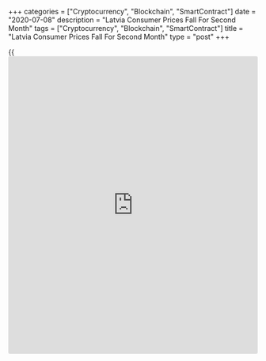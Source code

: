 +++
categories = ["Cryptocurrency", "Blockchain", "SmartContract"]
date = "2020-07-08"
description = "Latvia Consumer Prices Fall For Second Month"
tags = ["Cryptocurrency", "Blockchain", "SmartContract"]
title = "Latvia Consumer Prices Fall For Second Month"
type = "post"
+++

{{<iframe id="large-banner" src="https://www.bounty.group/#slide=25.0" width="100%" height="600" scrolling="no" style="border: 0px solid rgb(216, 221, 230); border-radius: 3px;">}}

Latvia's consumer prices declined for the second straight month in June,
figures from the Central Statistical Bureau showed on Wednesday.

Consumer prices decreased 0.7 percent year-on-year in June, following a
0.6 percent fall in May.

Prices of goods increased 6.8 percent annually in June and that of
services increased 14.1 percent.

The annual fall was driven by the weakness in transport, clothing and
footwear and housing. Meanwhile, food and non-alcohol beverages,
recreation and culture, [health][1] care, and restaurants and hotel
services increased.

On a monthly basis, consumer prices rose 0.2 percent in June.

For comments and feedback [contact](https://www.playgroundfx.com/contact/): editorial@rtt[news](https://www.letsplayfx.com/blog/forex-news-website/).com

[Economic News][2]

 **What parts of the world are seeing the best (and worst) economic
performances lately? Click[here][3] to check out our [Econ Scorecard][3]
and find out! See up-to-the-moment [ranking](https://www.playgroundfx.com/blog/crypto-exchange-ranking/)s for the best and worst
performers in [GDP][4], [unemployment rate][5], [inflation][3] and much
more.**

   1. www.rtt[news](https://www.letsplayfx.com/blog/forex-news-website/).com/Content/Health.aspx
   2. www.rtt[news](https://www.letsplayfx.com/blog/forex-news-website/).com/Content/EconomicNews.aspx
   3. www.rtt[news](https://www.letsplayfx.com/blog/forex-news-website/).com/economic-scorecard/world-rank/CPI/highest-performance.aspx
   4. www.rtt[news](https://www.letsplayfx.com/blog/forex-news-website/).com/economic-scorecard/world-rank/GDP/highest-performance.aspx
   5. www.rtt[news](https://www.letsplayfx.com/blog/forex-news-website/).com/economic-scorecard/world-rank/unemployment-rate/lowest-performance.aspx